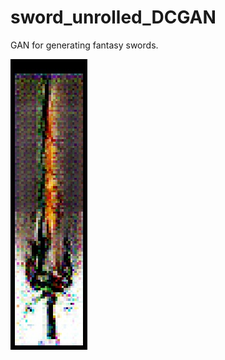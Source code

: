 # sword_unrolled_DCGAN
GAN for generating fantasy swords.

![preview](https://github.com/spode-sleep/sword_unrolled_DCGAN/blob/master/prev.jpg?raw=true)
